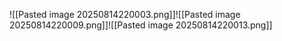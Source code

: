 ![[Pasted image 20250814220003.png]]![[Pasted image 20250814220009.png]]![[Pasted image 20250814220013.png]]